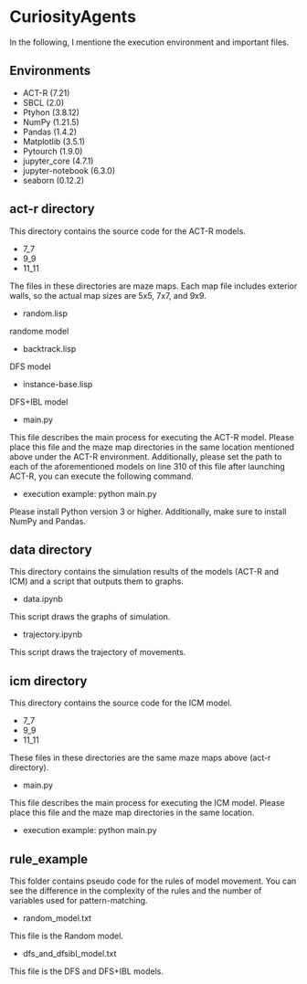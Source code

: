 # CuriosityAgents
In the following, I mentione the execution environment and important files.

## Environments
- ACT-R (7.21) 
- SBCL (2.0) 
- Ptyhon (3.8.12) 
- NumPy (1.21.5) 
- Pandas (1.4.2) 
- Matplotlib (3.5.1) 
- Pytourch (1.9.0) 
- jupyter_core (4.7.1) 
- jupyter-notebook (6.3.0) 
- seaborn (0.12.2) 

## act-r directory
This directory contains the source code for the ACT-R models.

- 7_7
- 9_9
- 11_11

The files in these directories are maze maps. Each map file includes exterior walls, so the actual map sizes are 5x5, 7x7, and 9x9.

- random.lisp

randome model

- backtrack.lisp

DFS model

- instance-base.lisp

DFS+IBL model

- main.py

This file describes the main process for executing the ACT-R model. Please place this file and the maze map directories in the same location mentioned above under the ACT-R environment. Additionally, please set the path to each of the aforementioned models on line 310 of this file after launching ACT-R, you can execute the following command.

- execution example: python main.py

Please install Python version 3 or higher. Additionally, make sure to install NumPy and Pandas.

## data directory
This directory contains the simulation results of the models (ACT-R and ICM) and a script that outputs them to graphs.

- data.ipynb

This script draws the graphs of simulation.

- trajectory.ipynb

This script draws the trajectory of movements.

## icm directory
This directory contains the source code for the ICM model.

- 7_7
- 9_9
- 11_11

These files in these directories are the same maze maps above (act-r directory).

- main.py

This file describes the main process for executing the ICM model. Please place this file and the maze map directories in the same location.

- execution example: python main.py

## rule_example
This folder contains pseudo code for the rules of model movement. You can see the difference in the complexity of the rules and the number of variables used for pattern-matching.

- random_model.txt

This file is the Random model.

- dfs_and_dfsibl_model.txt

This file is the DFS and DFS+IBL models. 

